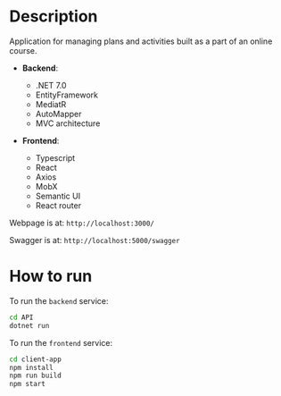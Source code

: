 # Description

Application for managing plans and activities built as a part of an online course.
- **Backend**: 
  - .NET 7.0
  - EntityFramework
  - MediatR
  - AutoMapper
  - MVC architecture

- **Frontend**: 
  - Typescript
  - React
  - Axios
  - MobX
  - Semantic UI
  - React router

Webpage is at:
`http://localhost:3000/`

Swagger is at:
`http://localhost:5000/swagger`

# How to run

To run the `backend` service:
```sh
cd API
dotnet run
```

To run the `frontend` service:
```sh
cd client-app
npm install
npm run build
npm start
```